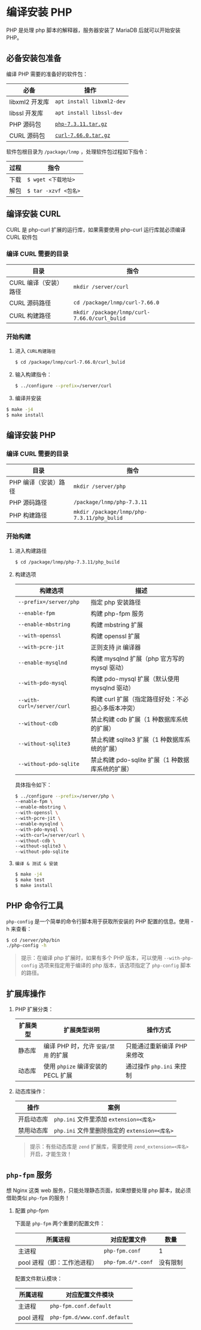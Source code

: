 # 编译安装 PHP

PHP 是处理 php 脚本的解释器，服务器安装了 MariaDB 后就可以开始安装 PHP。

## 必备安装包准备

编译 PHP 需要的准备好的软件包：

| 必备           | 操作                                                                       |
| -------------- | -------------------------------------------------------------------------- |
| libxml2 开发库 | `apt install libxml2-dev`                                                  |
| libssl 开发库  | `apt install libssl-dev`                                                   |
| PHP 源码包     | [`php-7.3.11.tar.gz`](https://www.php.net/distributions/php-7.3.11.tar.gz) |
| CURL 源码包    | [`curl-7.66.0.tar.gz`](https://curl.haxx.se/download/curl-7.66.0.tar.gz)   |

软件包根目录为 `/package/lnmp` ，处理软件包过程如下指令：

| 过程 | 指令                 |
| ---- | -------------------- |
| 下载 | `$ wget <下载地址>`  |
| 解包 | `$ tar -xzvf <包名>` |

## 编译安装 CURL

CURL 是 php-curl 扩展的运行库，如果需要使用 php-curl 运行库就必须编译 CURL 软件包

### 编译 CURL 需要的目录

| 目录                  | 指令                                         |
| --------------------- | -------------------------------------------- |
| CURL 编译（安装）路径 | `mkdir /server/curl`                         |
| CURL 源码路径         | `cd /package/lnmp/curl-7.66.0`               |
| CURL 构建路径         | `mkdir /package/lnmp/curl-7.66.0/curl_bulid` |

### 开始构建

1. 进入 `CURL构建路径`

   ```sh
   $ cd /package/lnmp/curl-7.66.0/curl_bulid
   ```

2. 输入构建指令：

   ```sh
   $ ../configure --prefix=/server/curl
   ```

3. 编译并安装

```sh
$ make -j4
$ make install
```

## 编译安装 PHP

### 编译 CURL 需要的目录

| 目录                 | 指令                                       |
| -------------------- | ------------------------------------------ |
| PHP 编译（安装）路径 | `mkdir /server/php`                        |
| PHP 源码路径         | `/package/lnmp/php-7.3.11`                 |
| PHP 构建路径         | `mkdir /package/lnmp/php-7.3.11/php_bulid` |

### 开始构建

1. 进入构建路径

   ```sh
   $ cd /package/lnmp/php-7.3.11/php_build
   ```

2. 构建选项

   | 构建选项                   | 描述                                               |
   | -------------------------- | -------------------------------------------------- |
   | `--prefix=/server/php`     | 指定 php 安装路径                                  |
   | `--enable-fpm`             | 构建 php-fpm 服务                                  |
   | `--enable-mbstring`        | 构建 mbstring 扩展                                 |
   | `--with-openssl`           | 构建 openssl 扩展                                  |
   | `--with-pcre-jit`          | 正则支持 jit 编译器                                |
   | `--enable-mysqlnd`         | 构建 mysqlnd 扩展（php 官方写的 mysql 驱动）       |
   | `--with-pdo-mysql`         | 构建 pdo-mysql 扩展（默认使用 mysqlnd 驱动）       |
   | `--with-curl=/server/curl` | 构建 curl 扩展（指定路径好处：不必担心多版本冲突） |
   | `--without-cdb`            | 禁止构建 cdb 扩展（1 种数据库系统的扩展）          |
   | `--without-sqlite3`        | 禁止构建 sqlite3 扩展（1 种数据库系统的扩展）      |
   | `--without-pdo-sqlite`     | 禁止构建 pdo-sqlite 扩展（1 种数据库系统的扩展）   |

   具体指令如下：

   ```sh
   $ ../configure --prefix=/server/php \
   --enable-fpm \
   --enable-mbstring \
   --with-openssl \
   --with-pcre-jit \
   --enable-mysqlnd \
   --with-pdo-mysql \
   --with-curl=/server/curl \
   --without-cdb \
   --without-sqlite3 \
   --without-pdo-sqlite
   ```

3. `编译 & 测试 & 安装`

   ```sh
   $ make -j4
   $ make test
   $ make install
   ```

## PHP 命令行工具

`php-config` 是一个简单的命令行脚本用于获取所安装的 PHP 配置的信息。使用 -h 来查看：

```sh
$ cd /server/php/bin
./php-config -h
```

> 提示：在编译 php 扩展时，如果有多个 PHP 版本，可以使用 `--with-php-config` 选项来指定用于编译的 php 版本，该选项指定了 `php-config` 脚本的路径。

## 扩展库操作

1. PHP 扩展分类：

   | 扩展类型 | 扩展类型说明                         | 操作方式                    |
   | -------- | ------------------------------------ | --------------------------- |
   | 静态库   | 编译 PHP 时，允许 `安装/禁用` 的扩展 | 只能通过重新编译 PHP 来修改 |
   | 动态库   | 使用 `phpize` 编译安装的 PECL 扩展   | 通过操作 `php.ini` 来控制   |

2. 动态库操作：

   | 操作       | 案例                                          |
   | ---------- | --------------------------------------------- |
   | 开启动态库 | `php.ini` 文件里添加 `extension=<库名>`       |
   | 禁用动态库 | `php.ini` 文件里删除指定的 `extension=<库名>` |

   > 提示：有些动态库是 `zend` 扩展库，需要使用 `zend_extension=<库名>` 开启，才能生效！

## `php-fpm` 服务

想 Nginx 这类 web 服务，只能处理静态页面，如果想要处理 php 脚本，就必须借助类似 `php-fpm` 的服务！

1. 配置 php-fpm

   下面是 `php-fpm` 两个重要的配置文件：

   | 所属进程                    | 对应配置文件       | 数量     |
   | --------------------------- | ------------------ | -------- |
   | 主进程                      | `php-fpm.conf`     | 1        |
   | pool 进程（即：工作池进程） | `php-fpm.d/*.conf` | 没有限制 |

   配置文件默认模块：

   | 所属进程  | 对应配置文件模块             |
   | --------- | ---------------------------- |
   | 主进程    | `php-fpm.conf.default`       |
   | pool 进程 | `php-fpm.d/www.conf.default` |
